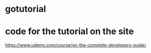 # gotutorial

# code for the tutorial on the site
https://www.udemy.com/course/go-the-complete-developers-guide/